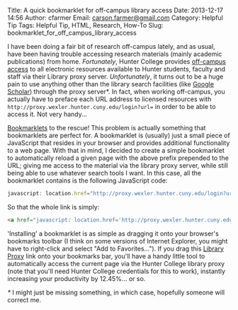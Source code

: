 Title: A quick bookmarklet for off-campus library access
Date: 2013-12-17 14:56
Author: cfarmer
Email: carson.farmer@gmail.com
Category: Helpful Tip
Tags: Helpful Tip, HTML, Research, How-To
Slug: bookmarklet_for_off_campus_library_access

I have been doing a fair bit of research off-campus lately, and as usual, have been having trouble accessing research materials (mainly academic publications) from home. _Fortunately_, Hunter College provides [off-campus access][access-home] to all electronic resources available to Hunter students, faculty and staff via their Library proxy server. _Unfortunately_, it turns out to be a huge pain to use anything other than the library search facilities (like [Google Scholar][scholar]) through the proxy server*. In fact, when working off-campus, you actually have to preface each URL address to licensed resources with 
`http://proxy.wexler.hunter.cuny.edu/login?url=` in order to be able to access it. Not very handy...

[Bookmarklets][bookmarklet] to the rescue! This problem is actually something that bookmarklets are perfect for. A bookmarklet is (usually) just a small piece of JavaScript that resides in your browser and provides additional functionality to a web page. With that in mind, I decided to create a simple bookmarklet to automatically reload a given page with the above prefix prepended to the URL; giving me access to the material via the library proxy server, while still being able to use whatever search tools I want. In this case, all the bookmarklet contains is the following JavaScript code:
```javascript
javascript: location.href="http://proxy.wexler.hunter.cuny.edu/login?url="+location.href
```
So that the whole link is simply:
```html
<a href="javascript: location.href='http://proxy.wexler.hunter.cuny.edu/login?url='+location.href">Library Proxy</a>
```
'Installing' a bookmarklet is as simple as dragging it onto your browser's bookmarks toolbar (I think on some versions of Internet Explorer, you might have to right-click and select "Add to Favorites..."). If you drag this [Library Proxy][proxy] link onto your bookmarks bar, you'll have a handy little tool to automatically access the current page via the Hunter College library proxy (note that you'll need Hunter College credentials for this to work), instantly increasing your productivity by 12.45%... or so.

_*_ I might just be missing something, in which case, hopefully someone will correct me.

[access-home]: http://library.hunter.cuny.edu/find/accessfromhome
[bookmarklet]: http://en.wikipedia.org/wiki/Bookmarklet
[scholar]: http://scholar.google.com/
[proxy]: javascript:location.href='http://proxy.wexler.hunter.cuny.edu/login?url='+location.href